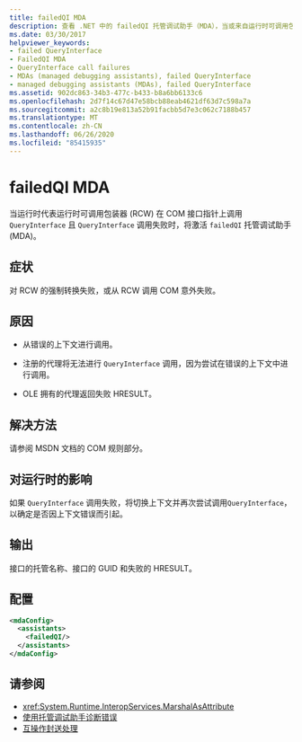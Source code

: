 ```yaml
---
title: failedQI MDA
description: 查看 .NET 中的 failedQI 托管调试助手（MDA），当或来自运行时可调用包装（RCW）的 COM 调用失败时，这可能会被激活。
ms.date: 03/30/2017
helpviewer_keywords:
- failed QueryInterface
- FailedQI MDA
- QueryInterface call failures
- MDAs (managed debugging assistants), failed QueryInterface
- managed debugging assistants (MDAs), failed QueryInterface
ms.assetid: 902dc863-34b3-477c-b433-b8a6bb6133c6
ms.openlocfilehash: 2d7f14c67d47e58bcb88eab4621df63d7c598a7a
ms.sourcegitcommit: a2c8b19e813a52b91facbb5d7e3c062c7188b457
ms.translationtype: MT
ms.contentlocale: zh-CN
ms.lasthandoff: 06/26/2020
ms.locfileid: "85415935"
---
```

# <a name="failedqi-mda"></a>failedQI MDA
当运行时代表运行时可调用包装器 (RCW) 在 COM 接口指针上调用 `QueryInterface` 且 `QueryInterface` 调用失败时，将激活 `failedQI` 托管调试助手 (MDA)。  
  
## <a name="symptoms"></a>症状  
 对 RCW 的强制转换失败，或从 RCW 调用 COM 意外失败。  
  
## <a name="cause"></a>原因  
  
- 从错误的上下文进行调用。  
  
- 注册的代理将无法进行 `QueryInterface` 调用，因为尝试在错误的上下文中进行调用。  
  
- OLE 拥有的代理返回失败 HRESULT。  
  
## <a name="resolution"></a>解决方法  
 请参阅 MSDN 文档的 COM 规则部分。  
  
## <a name="effect-on-the-runtime"></a>对运行时的影响  
 如果 `QueryInterface` 调用失败，将切换上下文并再次尝试调用`QueryInterface`，以确定是否因上下文错误而引起。  
  
## <a name="output"></a>输出  
 接口的托管名称、接口的 GUID 和失败的 HRESULT。  
  
## <a name="configuration"></a>配置  
  
```xml  
<mdaConfig>  
  <assistants>  
    <failedQI/>  
  </assistants>  
</mdaConfig>  
```  
  
## <a name="see-also"></a>请参阅

- <xref:System.Runtime.InteropServices.MarshalAsAttribute>
- [使用托管调试助手诊断错误](diagnosing-errors-with-managed-debugging-assistants.md)
- [互操作封送处理](../interop/interop-marshaling.md)
